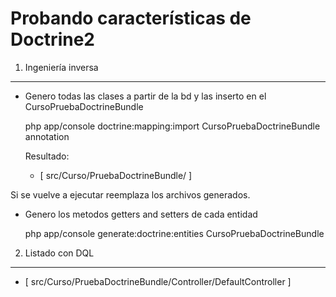 Probando características de Doctrine2
=====================================

1. Ingeniería inversa
---------------------

  * Genero todas las clases a partir de la bd y las inserto en el CursoPruebaDoctrineBundle 

    php app/console doctrine:mapping:import CursoPruebaDoctrineBundle annotation
    
    Resultado: 
       - [ src/Curso/PruebaDoctrineBundle/ ]

  Si se vuelve a ejecutar reemplaza los archivos generados.

 * Genero los metodos getters and setters de cada entidad

    php app/console generate:doctrine:entities CursoPruebaDoctrineBundle

2. Listado con DQL
------------------
   - [ src/Curso/PruebaDoctrineBundle/Controller/DefaultController ]
